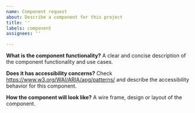 ```yaml
---
name: Component request
about: Describe a component for this project
title: ''
labels: component
assignees: ''

---
```


**What is the component functionality?**
A clear and concise description of the component functionality and use cases.

**Does it has accessibility concerns?**
Check https://www.w3.org/WAI/ARIA/apg/patterns/ and describe the accessibility behavior for this component.

**How the component will look like?**
A wire frame, design or layout of the component.
